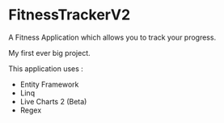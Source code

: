 # FitnessTrackerV2
A Fitness Application which allows you to track your progress.

My first ever big project.

This application uses : 

- Entity Framework
- Linq
- Live Charts 2 (Beta)
- Regex
